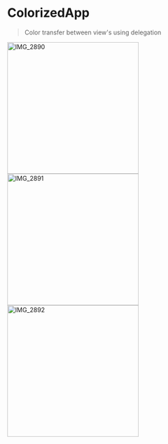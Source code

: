 # ColorizedApp

> Color transfer between view's using delegation 

<img width="300" alt="IMG_2890" src="https://user-images.githubusercontent.com/107477990/196643972-0f87a907-e42a-41f3-a3f6-cef7dac1a7b0.PNG">  <img width="300" alt="IMG_2891" src="https://user-images.githubusercontent.com/107477990/196644323-76d43b60-c089-48d2-9dee-5f245c00b2b7.PNG">  <img width="300" alt="IMG_2892" src="https://user-images.githubusercontent.com/107477990/196644345-3913cdf4-8813-498b-aa3d-2bdf1a9e260c.PNG">
